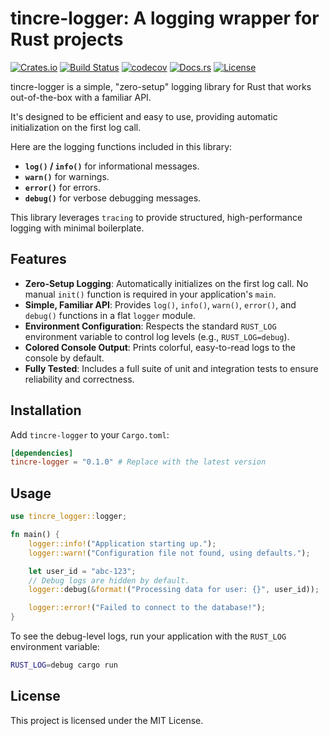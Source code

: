 # tincre-logger: A logging wrapper for Rust projects

[![Crates.io](https://img.shields.io/crates/v/tincre-logger)](https://crates.io/crates/tincre-logger)
[![Build Status](https://github.com/Tincre/tincre-logger/actions/workflows/tests.yml/badge.svg)](https://github.com/Tincre/tincre-logger/actions/workflows/tests.yml)
[![codecov](https://codecov.io/gh/Tincre/tincre-logger/branch/main/graph/badge.svg)](https://codecov.io/gh/Tincre/tincre-logger)
[![Docs.rs](https://docs.rs/tincre-logger/badge.svg)](https://docs.rs/tincre-logger)
[![License](https://img.shields.io/crates/l/tincre-logger)](https://crates.io/crates/tincre-logger)

tincre-logger is a simple, "zero-setup" logging library for Rust that works out-of-the-box with a familiar API.

It's designed to be efficient and easy to use, providing automatic initialization on the first log call.

Here are the logging functions included in this library:

- **`log()` / `info()`** for informational messages.
- **`warn()`** for warnings.
- **`error()`** for errors.
- **`debug()`** for verbose debugging messages.

This library leverages `tracing` to provide structured, high-performance logging with minimal boilerplate.

## Features

- **Zero-Setup Logging**: Automatically initializes on the first log call. No manual `init()` function is required in your application's `main`.
- **Simple, Familiar API**: Provides `log()`, `info()`, `warn()`, `error()`, and `debug()` functions in a flat `logger` module.
- **Environment Configuration**: Respects the standard `RUST_LOG` environment variable to control log levels (e.g., `RUST_LOG=debug`).
- **Colored Console Output**: Prints colorful, easy-to-read logs to the console by default.
- **Fully Tested**: Includes a full suite of unit and integration tests to ensure reliability and correctness.

## Installation

Add `tincre-logger` to your `Cargo.toml`:

```toml
[dependencies]
tincre-logger = "0.1.0" # Replace with the latest version
```

## Usage

```rust
use tincre_logger::logger;

fn main() {
    logger::info!("Application starting up.");
    logger::warn!("Configuration file not found, using defaults.");

    let user_id = "abc-123";
    // Debug logs are hidden by default.
    logger::debug(&format!("Processing data for user: {}", user_id));

    logger::error!("Failed to connect to the database!");
}
```

To see the debug-level logs, run your application with the `RUST_LOG` environment variable:

```sh
RUST_LOG=debug cargo run
```

## License

This project is licensed under the MIT License.
